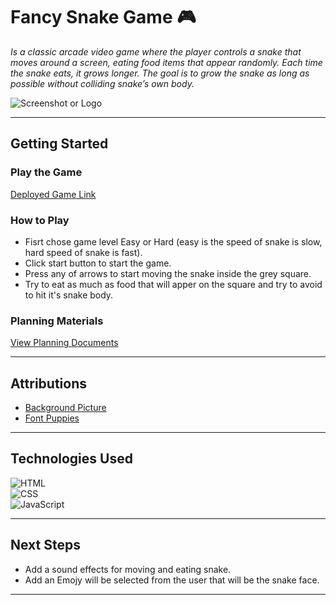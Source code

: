 # Fancy Snake Game 🎮

_Is a classic arcade video game where the player controls a snake that moves around a screen, eating food items that appear randomly. Each time the snake eats, it grows longer. The goal is to grow the snake as long as possible without colliding snake’s own body._


![Screenshot or Logo](https://i.imgur.com/TwKeNOT.png)  

----------

## Getting Started

### Play the Game

[Deployed Game Link](https://your-game-link.com/)

### How to Play

- Fisrt chose game level Easy or Hard (easy is the speed of snake is slow, hard speed of snake is fast).
- Click start button to start the game.
- Press any of arrows to start moving the snake inside the grey square.
- Try to eat as much as food that will apper on the square and try to avoid to hit it's snake body.

### Planning Materials

[View Planning Documents](https://trello.com/b/fT2XtF8j/snake-game/)

----------

## Attributions

-   [Background Picture](https://www.peakpx.com/en/hd-wallpaper-desktop-ehtpp)
-   [Font Puppies](https://fonts.google.com/specimen/Puppies+Play?query=Puppies/)

----------

## Technologies Used

![HTML](https://img.shields.io/badge/-HTML-E34F26?logo=html5&logoColor=white&style=flat-square)  
![CSS](https://img.shields.io/badge/-CSS-1572B6?logo=css3&logoColor=white&style=flat-square)  
![JavaScript](https://img.shields.io/badge/-JavaScript-F7DF1E?logo=javascript&logoColor=black&style=flat-square)

----------

## Next Steps

-   Add a sound effects for moving and eating snake.
-   Add an Emojy will be selected from the user that will be the snake face.

----------